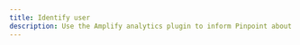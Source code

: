 ```yaml
---
title: Identify user
description: Use the Amplify analytics plugin to inform Pinpoint about your users. This could be an unauthenticated or an authenticated user.
---
```


<inline-fragment platform="ios" src="~/lib/analytics/fragments/ios/identifyuser.md"></inline-fragment>
<inline-fragment platform="android" src="~/lib/analytics/fragments/android/identifyuser.md"></inline-fragment>